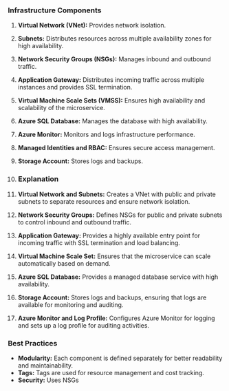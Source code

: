 ### Infrastructure Components

1. **Virtual Network (VNet):** Provides network isolation.
2. **Subnets:** Distributes resources across multiple availability zones for high availability.
3. **Network Security Groups (NSGs):** Manages inbound and outbound traffic.
4. **Application Gateway:** Distributes incoming traffic across multiple instances and provides SSL termination.
5. **Virtual Machine Scale Sets (VMSS):** Ensures high availability and scalability of the microservice.
6. **Azure SQL Database:** Manages the database with high availability.
7. **Azure Monitor:** Monitors and logs infrastructure performance.
8. **Managed Identities and RBAC:** Ensures secure access management.
9. **Storage Account:** Stores logs and backups.
    
11. ### Explanation

1. **Virtual Network and Subnets:** Creates a VNet with public and private subnets to separate resources and ensure network isolation.
2. **Network Security Groups:** Defines NSGs for public and private subnets to control inbound and outbound traffic.
3. **Application Gateway:** Provides a highly available entry point for incoming traffic with SSL termination and load balancing.
4. **Virtual Machine Scale Set:** Ensures that the microservice can scale automatically based on demand.
5. **Azure SQL Database:** Provides a managed database service with high availability.
6. **Storage Account:** Stores logs and backups, ensuring that logs are available for monitoring and auditing.
7. **Azure Monitor and Log Profile:** Configures Azure Monitor for logging and sets up a log profile for auditing activities.

### Best Practices

- **Modularity:** Each component is defined separately for better readability and maintainability.
- **Tags:** Tags are used for resource management and cost tracking.
- **Security:** Uses NSGs
